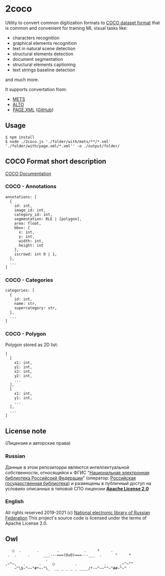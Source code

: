 # 2coco

Utility to convert common digitization formats to [COCO dataset format](https://cocodataset.org/) that is common and
convenient for training ML visual tasks like: 

- characters recognition
- graphical elements recognition
- text in natural scene detection
- structural elements detection 
- document segmentation
- structural elements captioning
- text strings baseline detection

and much more.

It supports convertation from:

- [METS](http://www.loc.gov/standards/mets/)
- [ALTO](http://www.loc.gov/standards/alto/)
- [PAGE.XML](http://www.primaresearch.org/publications/ICPR2010_Pletschacher_PAGE) ([GitHub](https://github.com/PRImA-Research-Lab/PAGE-XML))

## Usage

```shell
$ npm install
$ node ./2coco.js './folder/with/mets/**/*.xml' './folder/with/page.xml/*.xml'' -o ./output/folder/
```

## COCO Format short description

[COCO Documentation](https://cocodataset.org/#format-data)

### COCO - Annotations

```
annotations: [
  {
    id: int,
    image_id: int,
    category_id: int,
    segmentation: RLE | [polygon],
    area: float,
    bbox: [
      x: int,
      y: int,
      width: int,
      height: int
    ],
    iscrowd: int 0 | 1,
  },
  ...
]
```

### COCO - Categories

```
categories: [
  {
    id: int,
    name: str,
    supercategory: str,
  },
  ...
]
```

### COCO - Polygon

Polygon stored as 2D list:

```
[
  [
    x1: int,
    y1: int,
    x2: int,
    y2: int,
    ...
  ],
  [
    x1: int,
    y1: int,
    ...
  ],
  ...
]
```

## License note

(Лицензия и авторские права)

### Russian
Данные в этом репозиторри являются интеллектуальной собственности, относящейся к ФГИС "[Национальная электронная библиотека Российсокй Федерации](https://rusneb.ru)" (оператор: [Российская государственная библиотека](https://rsl.ru)) и размещены в публичный доступ на условиях описанных в типовой СПО лицензии [**Apache License 2.0**](LICENSE)

### English
All rights reserved 2019-2021 (c) [National electronic library of Russian Federation](https://rusneb.ru)
This project's source code is licensed under the terms of Apache License 2.0.

## Owl

```
   ◯  .       .        .           .     *     .
 .  .     .      ___---===(OvO)===---___  .      °     *
                  .              
,~^~,   .      .     ◯         .            .      ,~^~^^                
    ~^\$~^~~^#*~-^\_  __ _ _ _ _ ____/*-~^~~^^~^##~^~^
```
